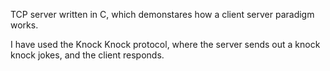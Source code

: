 TCP server written in C, which demonstares how a client server paradigm works.

I have used the Knock Knock protocol, where the server sends out a knock knock jokes, and the client responds. 

